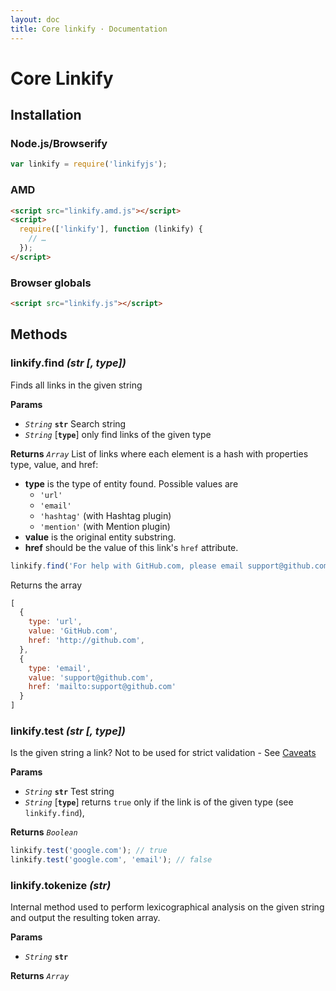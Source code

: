 ```yaml
---
layout: doc
title: Core linkify · Documentation
---
```


# Core Linkify

## Installation

### Node.js/Browserify

```js
var linkify = require('linkifyjs');
```

### AMD

```html
<script src="linkify.amd.js"></script>
<script>
  require(['linkify'], function (linkify) {
    // …
  });
</script>
```

### Browser globals
```html
<script src="linkify.js"></script>
```

## Methods

### linkify.find _(str [, type])_

Finds all links in the given string

**Params**

* _`String`_ **`str`** Search string
* _`String`_ [**`type`**] only find links of the given type

**Returns** _`Array`_ List of links where each element is a hash with properties type, value, and href:

* **type** is the type of entity found. Possible values are
  - `'url'`
  - `'email'`
  - `'hashtag'` (with Hashtag plugin)
  - `'mention'` (with Mention plugin)
* **value** is the original entity substring.
* **href** should be the value of this link's `href` attribute.

```js
linkify.find('For help with GitHub.com, please email support@github.com');
```

Returns the array

```js
[
  {
    type: 'url',
    value: 'GitHub.com',
    href: 'http://github.com',
  },
  {
    type: 'email',
    value: 'support@github.com',
    href: 'mailto:support@github.com'
  }
]
```

### linkify.test _(str [, type])_

Is the given string a link? Not to be used for strict validation - See [Caveats](caveats.html)

**Params**

* _`String`_ **`str`** Test string
* _`String`_ [**`type`**] returns `true` only if the link is of the given type (see `linkify.find`),

**Returns** _`Boolean`_

```js
linkify.test('google.com'); // true
linkify.test('google.com', 'email'); // false
```

### linkify.tokenize _(str)_

Internal method used to perform lexicographical analysis on the given string and output the resulting token array.

**Params**

* _`String`_ **`str`**

**Returns** _`Array`_
